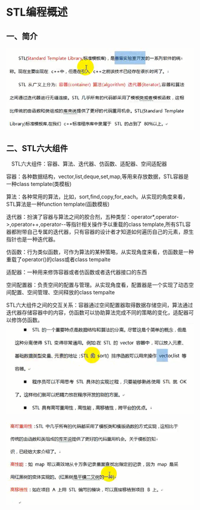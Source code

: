 # STL编程概述

## 一、简介

![图 1](../../images/851af983bda0b193711431ab6bdd10b7be23c91e235ed9643aabe672d833bd1c.png)  


## 二、STL六大组件

&emsp;STL六大组件：容器、算法、迭代器、仿函数、适配器、空间适配器

容器：各种数据结构，vector,list,deque,set,map,等用来存放数据，STL容器是一种class template(类模板)

算法：各种常用的算法，比如，sort,find,copy,for_each。从实现的角度来看，STL算法是一种function template(函数模板)

迭代器：扮演了容器与算法之间的胶合剂，五种类型：operator*,operator->,operator++,operator--等指针相关操作予以重载的class template,所有STL容器都附带自己专属的迭代器，只有容器的设计者才知道如何遍历自己的元素，原生指针也是一种迭代器。

仿函数：行为类似函数，可作为算法的某种策略，从实现角度来看，仿函数是一种重载了operator()的class或者class tempalte

适配器：一种用来修饰容器或者仿函数或者迭代器接口的东西

空间配置器：负责空间的配置与管理。从实现角度看，配置器是一个实现了动态空间配置、空间管理、空间释放的class tempalte

STL六大组件之间的交互关系：容器通过空间配置器取得数据存储空间，算法通过迭代器存储容器中的内容，仿函数可以协助算法完成不同的策略的变化，适配器可以修饰仿函数。
![图 2](../../images/30722f7ba97a2179802df4ef2e415b2bd6e9db930450fdf9fef19c81b9240ea0.png)  

![图 3](../../images/c54f3585f21a52baf0e522f69e2cfdd57d16731f04e146f0dcb2308e16db44e2.png)  


